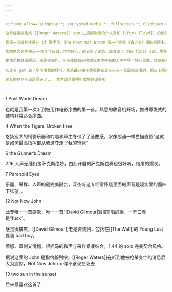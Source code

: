 ```yaml
---
---


<iframe allow="autoplay *; encrypted-media *; fullscreen *; clipboard-write" frameborder="0" height="450" style="width:100%;max-width:660px;overflow:hidden;background:transparent;" sandbox="allow-forms allow-popups allow-same-origin allow-scripts allow-storage-access-by-user-activation allow-top-navigation-by-user-activation" src="https://embed.music.apple.com/hk/album/the-final-cut/1065977143?l=en"></iframe>

这专经常被看成 [[Roger Waters]] ego 过度膨胀后的个人秀和 [[Pink Floyd]] 的彻底走向分裂的开端。但单论音乐其实我很爱，可能是我的 20 年年度专

我第一次听到还是在 pf 歌手页，The Post War Dream 有一个用作《青之炎》插曲的版本，当时还和喜欢二宫和也的朋友吐槽打破次元壁，后来特地为此看了电影，再后来才听整专。

水的两大创作核心——童年与反战，作为核心，前者给了迷墙，后者给了 the final cut。整张专辑依然延续了水对概念专辑的执着，从结构、歌词、音乐上都高度统一和谐。

整体风格舒适顺滑，戏剧感强烈，水爷或悦耳轻唱或标志性呼喊的人声主导了好几首歌，寂寞极富特色的solo依然是高潮和亮点，萨克斯点睛。
  
从这专 get 到了水爷唱歌的好听，水从最开始不愿唱歌到这专只有一首是寂寞唱的，祝天下所有怕唱歌的人都能自信开口还这么好听（？）

这专的制作应该是顶天了... 非常适合拿解析度好的设备听

---
```

1 Post World Dream 

也就是我第一次听到被用作电影序曲的第一首。熟悉的收音机开场，推进爆发式的结构非常适合序曲。

4 When the Tigers  Broken Free 

悠扬宏大的铜管乐器和吟唱和声主导带了了圣曲感，水像朗诵一样白描直叙“这就是如何最高指挥部从我这夺走了我的爸爸”

6 the Gunner‘s Dream 

2.16 人声无缝衔接萨克斯绝妙，由此开启的萨克斯独奏也很好听，结尾的爆发。


7 Paranoid Eyes 

乐器、采样、人声的最完美融合，深夜听这专经常怀疑里面的声音是现实里的而四下张望。。


12 Not Now John 

此专唯一一首硬歌、唯一一首[[David Gilmour|寂寞]]唱的歌，一开口就是“fuck”。

感觉很搞笑，[[David Gilmour]]老是要装凶，包括在[[The Wall]]的 Young Lust 要装 bad boy。

愤怒、讽刺又滑稽，很抓马的和声与采样紧凑结合，1.44 的 solo 完美契合风格。

据说这里的 John 是指约翰列侬，[[Roger Waters]]在听到他被枪杀身亡的消息后大为震惊，Not Now John = 你不该现在死去

13 two sun in the sunset 

后来最喜欢这首了

